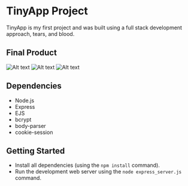# TinyApp Project

TinyApp is my first project and was built using a full stack development approach, tears, and blood. 

## Final Product

![Alt text](https://github.com/elliottthomlison/TinyApp/blob/main/docs/registrationPage.png?raw=true "Registration Page")
![Alt text](https://github.com/elliottthomlison/TinyApp/blob/main/docs/urlPage.png?raw=true "Optional Title")
![Alt text](https://github.com/elliottthomlison/TinyApp/blob/main/docs/urlsPage.pngraw=true "Optional Title")


## Dependencies

- Node.js
- Express
- EJS
- bcrypt
- body-parser
- cookie-session

## Getting Started

- Install all dependencies (using the `npm install` command).
- Run the development web server using the `node express_server.js` command.
